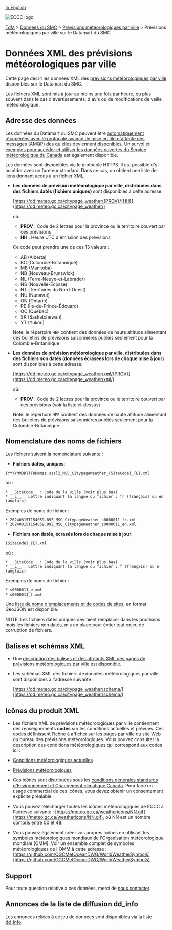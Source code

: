 [In English](readme_citypageweather-datamart_en.md)

![ECCC logo](../../img_eccc-logo.png)

[TdM](../../readme_fr.md) > [Données du SMC](../readme_fr.md) > [Prévisions météorologiques par ville](readme_citypageweather_fr.md) > Prévisions météorologiques par ville sur le Datamart du SMC

# Données XML des prévisions météorologiques par ville

Cette page décrit les données XML des [prévisions météorologiques par ville](readme_citypageweather_fr.md) disponibles sur le Datamart du SMC.

Les fichiers XML sont mis à jour au moins une fois par heure, ou plus souvent dans le cas d'avertissements, d'avis ou de modifications de veille météorologique.

## Adresse des données 

Les données du Datamart du SMC peuvent être [automatiquement récupérées avec le protocole avancé de mise en file d'attente des messages (AMQP)](../../msc-datamart/amqp_fr.md) dès qu'elles deviennent disponibles. Un [survol et exemples pour accéder et utiliser les données ouvertes du Service météorologique du Canada](../../usage/readme_fr.md) est également disponible.

Les données sont disponibles via le protocole HTTPS. Il est possible d’y accéder avec un fureteur standard. Dans ce cas, on obtient une liste de liens donnant accès à un fichier XML.

* **Les données de prévision météorologique par ville, distribuées dans des fichiers datés (fichiers uniques)** sont disponibles à cette adresse:

  [https://dd.meteo.gc.ca/citypage_weather/{PROV}/{HH}](https://dd.meteo.gc.ca/citypage_weather/)

  où:
  
    * __PROV__ : Code de 2 lettres pour la province ou le territoire couvert par ces prévisions
    * __HH__ : Heure UTC d'émission des prévisions  

  Ce code peut prendre une de ces 13 valeurs :

    * AB (Alberta)
    * BC (Colombie-Britannique)
    * MB (Manitoba)
    * NB (Nouveau-Brunswick)
    * NL (Terre-Neuve-et-Labrador)
    * NS (Nouvelle-Écosse)
    * NT (Territoires du Nord-Ouest)
    * NU (Nunavut)
    * ON (Ontario)
    * PE (Île-du-Prince-Édouard)
    * QC (Québec)
    * SK (Saskatchewan)
    * YT (Yukon)

  Note: le répertoire `HEF` contient des données de haute altitude alimentant des bulletins de prévisions saisonnières publiés seulement pour la Colombie-Britannique

* **Les données de prévision météorologique par ville, distribuées dans des fichiers non datés (données écrasées lors de chaque mise à jour)** sont disponibles à cette adresse:

  [https://dd.meteo.gc.ca/citypage_weather/xml/{PROV}](https://dd.meteo.gc.ca/citypage_weather/xml/)

  où:
  
    * __PROV__ : Code de 2 lettres pour la province ou le territoire couvert par ces prévisions (voir la liste ci-dessus)

  Note: le répertoire `HEF` contient des données de haute altitude alimentant des bulletins de prévisions saisonnières publiés seulement pour la Colombie-Britannique

## Nomenclature des noms de fichiers 

Les fichiers suivent la nomenclature suivante :

* **Fichiers datés, uniques**:

 `{YYYYMMDD}T{HHmmss.sss}Z_MSC_CitypageWeather_{SiteCode}_{L}.xml`

  où :

    * __SiteCode__ : Code de la ville (voir plus bas)
    * __L__ : Lettre indiquant la langue du fichier : fr (français) ou en (anglais)

  Exemples de noms de fichier :

    * 20240815T154059.89Z_MSC_CitypageWeather_s0000011_fr.xml
    * 20240815T154059.89Z_MSC_CitypageWeather_s0000011_en.xml

* **Fichiers non datés, écrasés lors de chaque mise à jour**:

 `{SiteCode}_{L}.xml`

  où :

    * __SiteCode__ : Code de la ville (voir plus bas)
    * __L__ : Lettre indiquant la langue du fichier : f (français) ou e (anglais)

  Exemples de noms de fichier :

    * s0000011_e.xml 
    * s0000011_f.xml

Une [liste de noms d'emplacements et de codes de sites](https://collaboration.cmc.ec.gc.ca/cmc/cmos/public_doc/msc-data/citypage-weather/site_list_fr.geojson), en format GeoJSON est disponible.

NOTE: Les fichiers datés uniques devraient remplacer dans les prochains mois les fichiers non datés, mis en place pour éviter tout enjeu de corruption de fichiers.

## Balises et schémas XML 

* Une [description des balises et des attributs XML des pages de prévisions météorologiques par ville](https://collaboration.cmc.ec.gc.ca/cmc/cmos/public_doc/msc-data/citypage-weather/citypage_tags_table_f.csv) est disponible.

* Les schémas XML des fichiers de données météorologiques par ville sont disponibles à l'adresse suivante :

  [https://dd.meteo.gc.ca/citypage_weather/schema/](https://dd.meteo.gc.ca/citypage_weather/schema/)

## Icônes du produit XML 

* Les fichiers XML de prévisions météorologiques par ville contiennent des renseignements __codés__ sur les conditions actuelles et prévues. Ces codes définissent l'icône à afficher sur les pages par ville du site Web du bureau des prévisions météorologiques. Vous pouvez consulter la description des conditions météorologiques qui correspond aux codes ici :

 * [Conditions météorologiques actuelles](https://collaboration.cmc.ec.gc.ca/cmc/cmos/public_doc/msc-data/citypage-weather/current_conditions_icon_code_descriptions_f.csv)
 * [Prévisions météorologiques](https://collaboration.cmc.ec.gc.ca/cmc/cmos/public_doc/msc-data/citypage-weather/forecast_conditions_icon_code_descriptions_f.csv)

* Ces icônes sont distribuées sous les [conditions générales standards d'Environnement et Changement climatique Canada](https://www.canada.ca/fr/transparence/avis.html). Pour faire un usage commercial de ces icônes, vous devez obtenir un consentement explicite préalable.

* Vous pouvez télécharger toutes les icônes météorologiques de ECCC à l'adresse suivante : [https://meteo.gc.ca/weathericons/NN.gif](https://meteo.gc.ca/weathericons/NN.gif), où NN est un nombre compris entre 00 et 48.

* Vous pouvez également créer vos propres icônes en utilisant les symboles météorologiques mondiaux de l'Organisation météorologique mondiale (OMM). Voir un ensemble complet de symboles météorologiques de l'OMM à cette adresse : [https://github.com/OGCMetOceanDWG/WorldWeatherSymbols](https://github.com/OGCMetOceanDWG/WorldWeatherSymbols)

## Support

Pour toute question relative à ces données, merci de [nous contacter](https://weather.gc.ca/mainmenu/contact_us_f.html).

## Annonces de la liste de diffusion dd_info 

Les annonces reliées à ce jeu de données sont disponibles via la liste [dd_info](https://comm.collab.science.gc.ca/mailman3/postorius/lists/dd_info/).






